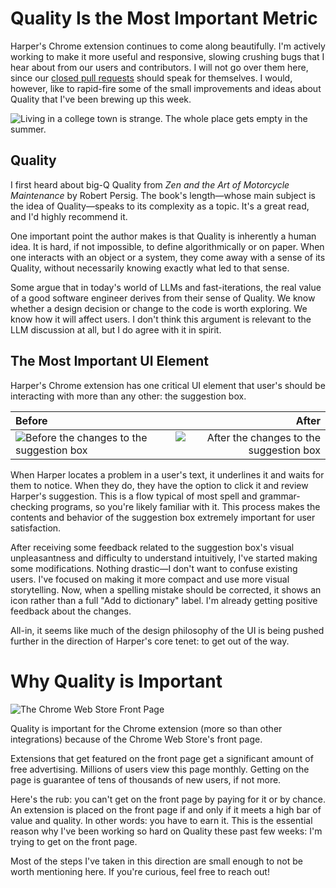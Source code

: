 # Quality Is the Most Important Metric

Harper's Chrome extension continues to come along beautifully. I'm actively working to make it more useful and responsive, slowing crushing bugs that I hear about from our users and contributors. I will not go over them here, since our [closed pull requests](https://github.com/Automattic/harper/pulls?q=sort%3Aupdated-desc+is%3Apr+is%3Aclosed) should speak for themselves. I would, however, like to rapid-fire some of the small improvements and ideas about Quality that I've been brewing up this week.

![Living in a college town is strange. The whole place gets empty in the summer.](/images/guggenheim_2.png)

## Quality

I first heard about big-Q Quality from _Zen and the Art of Motorcycle Maintenance_ by Robert Persig. The book's length—whose main subject is the idea of Quality—speaks to its complexity as a topic. It's a great read, and I'd highly recommend it.

One important point the author makes is that Quality is inherently a human idea. It is hard, if not impossible, to define algorithmically or on paper. When one interacts with an object or a system, they come away with a sense of its Quality, without necessarily knowing exactly what led to that sense.

Some argue that in today's world of LLMs and fast-iterations, the real value of a good software engineer derives from their sense of Quality. We know whether a design decision or change to the code is worth exploring. We know how it will affect users. I don't think this argument is relevant to the LLM discussion at all, but I do agree with it in spirit.

## The Most Important UI Element

Harper's Chrome extension has one critical UI element that user's should be interacting with more than any other: the suggestion box.

| Before | After |
| :- | -: |
| ![Before the changes to the suggestion box](/images/before_suggestion_box.png) | ![After the changes to the suggestion box](/images/after_suggestion_box.png) |

When Harper locates a problem in a user's text, it underlines it and waits for them to notice. When they do, they have the option to click it and review Harper's suggestion. This is a flow typical of most spell and grammar-checking programs, so you're likely familiar with it. This process makes the contents and behavior of the suggestion box extremely important for user satisfaction.

After receiving some feedback related to the suggestion box's visual unpleasantness and difficulty to understand intuitively, I've started making some modifications. Nothing drastic—I don't want to confuse existing users. I've focused on making it more compact and use more visual storytelling. Now, when a spelling mistake should be corrected, it shows an icon rather than a full "Add to dictionary" label. I'm already getting positive feedback about the changes.

All-in, it seems like much of the design philosophy of the UI is being pushed further in the direction of Harper's core tenet: to get out of the way.

# Why Quality is Important

![The Chrome Web Store Front Page](/images/chrome_web_store_front_page.png)

Quality is important for the Chrome extension (more so than other integrations) because of the Chrome Web Store's front page.

Extensions that get featured on the front page get a significant amount of free advertising. Millions of users view this page monthly. Getting on the page is guarantee of tens of thousands of new users, if not more.

Here's the rub: you can't get on the front page by paying for it or by chance. An extension is placed on the front page if and only if it meets a high bar of value and quality. In other words: you have to earn it. This is the essential reason why I've been working so hard on Quality these past few weeks: I'm trying to get on the front page.

Most of the steps I've taken in this direction are small enough to not be worth mentioning here. If you're curious, feel free to reach out!
